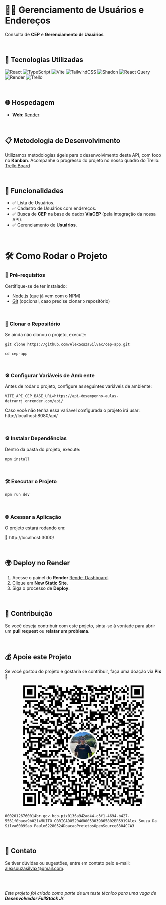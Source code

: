 # 🧑‍💻 Gerenciamento de Usuários e Endereços
 
Consulta de **CEP** e **Gerenciamento de Usuários**

<br>

## 🚀 Tecnologias Utilizadas

![React](https://img.shields.io/badge/-React-61DAFB?logo=react&logoColor=white)
![TypeScript](https://img.shields.io/badge/-TypeScript-3178C6?logo=typescript&logoColor=white)
![Vite](https://img.shields.io/badge/-Vite-646CFF?logo=vite&logoColor=white)
![TailwindCSS](https://img.shields.io/badge/-TailwindCSS-06B6D4?logo=tailwindcss&logoColor=white)
![Shadcn](https://img.shields.io/badge/-Shadcn-6B6B6B?logo=shadcn&logoColor=white)
![React Query](https://img.shields.io/badge/-React%20Query-FF4154?logo=reactquery&logoColor=white)
![Render](https://img.shields.io/badge/-Render-2E4A8A?logo=render&logoColor=white)
![Trello](https://img.shields.io/badge/-Trello-0061F2?logo=trello&logoColor=white)

<br>

## 🌐 Hospedagem

- **Web**: [Render](https://cep-app-1.onrender.com/)

<br>

## 📋 Metodologia de Desenvolvimento

Utilizamos metodologias ágeis para o desenvolvimento desta API, com foco no **Kanban**. Acompanhe o progresso do projeto no nosso quadro do Trello: <a href="https://trello.com/b/3O8SKX6c/solution" target="_blank">Trello Board</a>

<br>

## 🔧 Funcionalidades

- ✅ Lista de Usuários.
- ✅ Cadastro de Usuários com endereços.
- ✅ Busca de **CEP** na base de dados **ViaCEP** (pela integração da nossa API).
- ✅ Gerenciamento de **Usuários**.

<br>

# 🛠️ Como Rodar o Projeto

### 📌 **Pré-requisitos**
Certifique-se de ter instalado:
- [Node.js](https://nodejs.org/en/) (que já vem com o NPM)
- [Git](https://git-scm.com/downloads) (opcional, caso precise clonar o repositório)

<br>

### 📂 **Clonar o Repositório**
Se ainda não clonou o projeto, execute:

```
git clone https://github.com/AlexSouzaSilvax/cep-app.git
```

```
cd cep-app
```

<br>

### ⚙️ **Configurar Variáveis de Ambiente**

Antes de rodar o projeto, configure as seguintes variáveis de ambiente:

```
VITE_API_CEP_BASE_URL=https://api-desempenho-aulas-detranrj.onrender.com/api/
```
Caso você não tenha essa variavel configurada o projeto irá usar: http://localhost:8080/api/

<br>

### ⚙️ **Instalar Dependências**

Dentro da pasta do projeto, execute:
```
npm install
```

<br>

### 🛠️ Executar o Projeto

```bash
npm run dev
```

<br>

### 🌐 **Acessar a Aplicação**
O projeto estará rodando em:

🔗 http://localhost:3000/

<br>

## 🌍 Deploy no Render

1. Acesse o painel do **Render** [Render Dashboard](https://dashboard.render.com/web/srv-ctvjpulds78s73emk8gg/).
2. Clique em **New Static Site**.
3. Siga o processo de **Deploy**.

<br>

## 🤝 Contribuição

Se você deseja contribuir com este projeto, sinta-se à vontade para abrir um **pull request** ou **relatar um problema**.

<br>

## 💰 Apoie este Projeto

Se você gostou do projeto e gostaria de contribuir, faça uma doação via **Pix** 💠

<p align="center">
  <img width="400" height="auto" src="https://raw.githubusercontent.com/AlexSouzaSilvax/doacao-projetos-open-source/refs/heads/main/assets/qrcode-pix.jpg" alt="QR Code de Doação" />
</p>

```
00020126760014br.gov.bcb.pix0136a942ad44-c3f1-4694-b427-5561f0baea9b0214MUITO OBRIGADO5204000053039865802BR5919Alex Souza Da Silva6009Sao Paulo62280524DoacaoProjetosOpenSource6304CCA3
```

<br>

## 📩 Contato


Se tiver dúvidas ou sugestões, entre em contato pelo e-mail: [alexsouzasilvax@gmail.com](mailto:alexsouzasilvax@gmail.com).

<br>
<br>


_Este projeto foi criado como parte de um teste técnico para uma vaga de **Desenvolvedor FullStack Jr**._
